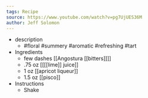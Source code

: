 ```yaml
---
tags: Recipe
source: https://www.youtube.com/watch?v=pg7UjUES36M
author: Jeff Solomon
---
```


- description
	- #floral #summery #aromatic #refreshing #tart
- Ingredients
	- few dashes [[Angostura [[bitters]]]]
	- .75 oz [[[[lime]] juice]]
	- 1 oz [[apricot liqueur]]
	- 1.5 oz [[pisco]]
- Instructions
	- Shake
